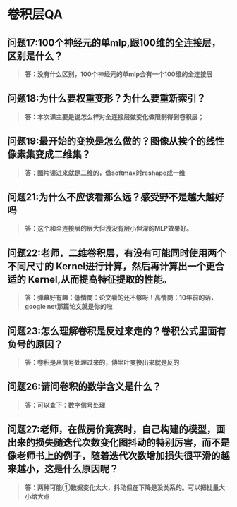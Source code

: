 # 卷积层QA

## 问题17:100个神经元的单mlp,跟100维的全连接层，区别是什么？

> **答：没有什么区别，100个神经元的单mlp会有一个100维的全连接层**

## 问题18:为什么要权重变形？为什么要重新索引？

> **答：本次课主要是说怎么样对全连接层做变化做限制得到卷积层；**

## 问题19:最开始的变换是怎么做的？图像从挨个的线性像素集变成二维集？

> **答：图片读进来就是二维的，做softmax时reshape成一维**

## 问题21:为什么不应该看那么远？感受野不是越大越好吗

> **答：这个和全连接层的层大但浅没有层小但深的MLP效果好。**

## 问题22:老师，二维卷积层，有没有可能同时使用两个不同尺寸的 Kernel进行计算，然后再计算出一个更合适的 Kernel,从而提高特征提取的性能。

> **答：弹幕好有趣：低情商：论文看的还不够呀！高情商：10年前的话，google net那篇论文就是你的啦**

## 问题23:怎么理解卷积是反过来走的？卷积公式里面有负号的原因？

> **答：卷积是从信号处理过来的，傅里叶变换出来就是反的**

## 问题26:请问卷积的数学含义是什么？

> **答：可以查下：数字信号处理**

## 问题27:老师，在做房价竟赛时，自己构建的模型，画出来的损失随迭代次数变化图抖动的特别厉害，而不是像老师书上的例子，随着迭代次数增加损失很平滑的越来越小，这是什么原因呢？

> **答：两种可能①数据变化太大，抖动但在下降是没关系的。可以把批量大小给大点**